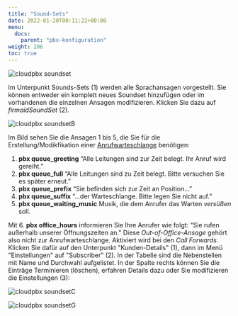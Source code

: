 ```yaml
---
title: "Sound-Sets"
date: 2022-01-20T00:11:22+00:00
menu:
  docs:
    parent: "pbx-konfiguration"
weight: 206
toc: true
---
```


![cloudpbx soundset](https://user-images.githubusercontent.com/98753538/158827667-f837e8e2-0e9e-427a-867d-c0bf729d2fb1.jpg)

Im Unterpunkt Sounds-Sets (1) werden alle Sprachansagen vorgestellt. Sie können entweder ein komplett neues Soundset hinzufügen oder im vorhandenen die einzelnen Ansagen modifizieren. Klicken Sie dazu auf *firmaidSoundSet* (2).

![cloudpbx soundsetB](https://user-images.githubusercontent.com/98753538/159233155-18e931f4-ddc0-423d-9abf-255d3611fcbe.jpg)

Im Bild sehen Sie die Ansagen 1 bis 5, die Sie für die Erstellung/Modikfikation einer [Anrufwarteschlange](https://cloudpbx-doku.netcologne.de/docs/pbx-konfiguration/anrufwarteschlangen-einrichten/) benötigen:

1. **pbx queue_greeting** “Alle Leitungen sind zur Zeit belegt. Ihr Anruf wird gereiht.” 
2. **pbx queue_full** “Alle Leitungen sind zu Zeit belegt. Bitte versuchen Sie es später erneut.”
3. **pbx queue_prefix** “Sie befinden sich zur Zeit an Position…”
4. **pbx queue_suffix** “…der Warteschlange. Bitte legen Sie nicht auf.”
5. **pbx queue_waiting_music** Musik, die dem Anrufer das Warten *versüßen* soll.

Mit 6. **pbx office_hours** informieren Sie Ihre Anrufer wie folgt: "Sie rufen außerhalb unserer Öffnungszeiten an." Diese *Out-of-Office-Ansage* gehört also nicht zur Anrufwarteschlange. 
Aktiviert wird bei den *Call Forwards*. Klicken Sie dafür auf den Unterpunkt "Kunden-Details" (1), dann im Menü "Einstellungen" auf "Subscriber" (2). In der Tabelle sind die Nebenstellen mit Name und Durchwahl aufgelistet. In der Spalte rechts können Sie die Einträge Terminieren (löschen), erfahren Details dazu oder Sie modifizieren die Einstellungen (3):

![cloudpbx soundsetC](https://user-images.githubusercontent.com/98753538/159277582-16b92cc8-7173-480a-8f85-5dc37e9a21d6.jpg)




![cloudpbx soundsetG](https://user-images.githubusercontent.com/98753538/159274618-98e54cfd-b312-4b2a-9dc4-9e265f4903df.jpg)
